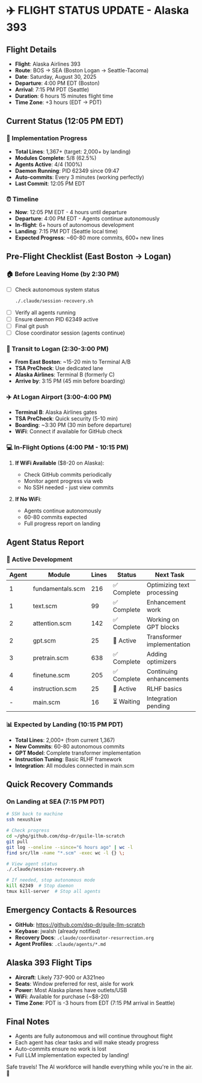 # ✈️ FLIGHT STATUS UPDATE - Alaska 393

## Flight Details
- **Flight**: Alaska Airlines 393  
- **Route**: BOS → SEA (Boston Logan → Seattle-Tacoma)
- **Date**: Saturday, August 30, 2025
- **Departure**: 4:00 PM EDT (Boston)
- **Arrival**: 7:15 PM PDT (Seattle)  
- **Duration**: 6 hours 15 minutes flight time
- **Time Zone**: +3 hours (EDT → PDT)

## Current Status (12:05 PM EDT)

### 🎯 Implementation Progress
- **Total Lines**: 1,367+ (target: 2,000+ by landing)
- **Modules Complete**: 5/8 (62.5%)
- **Agents Active**: 4/4 (100%)
- **Daemon Running**: PID 62349 since 09:47
- **Auto-commits**: Every 3 minutes (working perfectly)
- **Last Commit**: 12:05 PM EDT

### ⏰ Timeline
- **Now**: 12:05 PM EDT - 4 hours until departure
- **Departure**: 4:00 PM EDT - Agents continue autonomously
- **In-flight**: 6+ hours of autonomous development
- **Landing**: 7:15 PM PDT (Seattle local time)
- **Expected Progress**: ~60-80 more commits, 600+ new lines

## Pre-Flight Checklist (East Boston → Logan)

### 🏠 Before Leaving Home (by 2:30 PM)
- [ ] Check autonomous system status
  ```bash
  ./.claude/session-recovery.sh
  ```
- [ ] Verify all agents running
- [ ] Ensure daemon PID 62349 active
- [ ] Final git push
- [ ] Close coordinator session (agents continue)

### 🚕 Transit to Logan (2:30-3:00 PM)
- **From East Boston**: ~15-20 min to Terminal A/B
- **TSA PreCheck**: Use dedicated lane
- **Alaska Airlines**: Terminal B (formerly C)
- **Arrive by**: 3:15 PM (45 min before boarding)

### ✈️ At Logan Airport (3:00-4:00 PM)
- **Terminal B**: Alaska Airlines gates
- **TSA PreCheck**: Quick security (5-10 min)
- **Boarding**: ~3:30 PM (30 min before departure)
- **WiFi**: Connect if available for GitHub check

### 💻 In-Flight Options (4:00 PM - 10:15 PM)
1. **If WiFi Available** ($8-20 on Alaska):
   - Check GitHub commits periodically
   - Monitor agent progress via web
   - No SSH needed - just view commits

2. **If No WiFi**:
   - Agents continue autonomously
   - 60-80 commits expected
   - Full progress report on landing

## Agent Status Report

### 🔨 Active Development
| Agent | Module | Lines | Status | Next Task |
|-------|--------|-------|--------|-----------|
| 1 | fundamentals.scm | 216 | ✅ Complete | Optimizing text processing |
| 1 | text.scm | 99 | ✅ Complete | Enhancement work |
| 2 | attention.scm | 142 | ✅ Complete | Working on GPT blocks |
| 2 | gpt.scm | 25 | 🔨 Active | Transformer implementation |
| 3 | pretrain.scm | 638 | ✅ Complete | Adding optimizers |
| 4 | finetune.scm | 205 | ✅ Complete | Continuing enhancements |
| 4 | instruction.scm | 25 | 🔨 Active | RLHF basics |
| - | main.scm | 16 | ⏳ Waiting | Integration pending |

### 📊 Expected by Landing (10:15 PM PDT)
- **Total Lines**: 2,000+ (from current 1,367)
- **New Commits**: 60-80 autonomous commits
- **GPT Model**: Complete transformer implementation
- **Instruction Tuning**: Basic RLHF framework
- **Integration**: All modules connected in main.scm

## Quick Recovery Commands

### On Landing at SEA (7:15 PM PDT)
```bash
# SSH back to machine
ssh nexushive

# Check progress
cd ~/ghq/github.com/dsp-dr/guile-llm-scratch
git pull
git log --oneline --since="6 hours ago" | wc -l
find src/llm -name "*.scm" -exec wc -l {} \;

# View agent status
./.claude/session-recovery.sh

# If needed, stop autonomous mode
kill 62349  # Stop daemon
tmux kill-server  # Stop all agents
```

## Emergency Contacts & Resources
- **GitHub**: https://github.com/dsp-dr/guile-llm-scratch
- **Keybase**: jwalsh (already notified)
- **Recovery Docs**: `.claude/coordinator-resurrection.org`
- **Agent Profiles**: `.claude/agents/*.md`

## Alaska 393 Flight Tips
- **Aircraft**: Likely 737-900 or A321neo
- **Seats**: Window preferred for rest, aisle for work
- **Power**: Most Alaska planes have outlets/USB
- **WiFi**: Available for purchase (~$8-20)
- **Time Zone**: PDT is -3 hours from EDT (7:15 PM arrival in Seattle)

## Final Notes
- Agents are fully autonomous and will continue throughout flight
- Each agent has clear tasks and will make steady progress
- Auto-commits ensure no work is lost
- Full LLM implementation expected by landing!

Safe travels! The AI workforce will handle everything while you're in the air. 🚀
